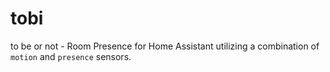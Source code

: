 # tobi
to be or not - Room Presence for Home Assistant utilizing a combination of `motion` and `presence` sensors.
